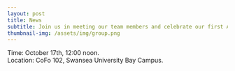 ```yaml
---
layout: post
title: News
subtitle: Join us in meeting our team members and celebrate our first Ada Lovelace Event on 17th of October!
thumbnail-img: /assets/img/group.png
---
```


<div style="text-align: justify;">
Time: October 17th, 12:00 noon.
</div>

<div style="text-align: justify;">
Location: CoFo 102, Swansea University Bay Campus.
</div>
